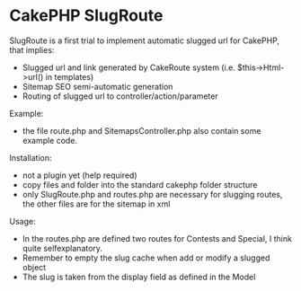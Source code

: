 # CakePHP SlugRoute

SlugRoute is a first trial to implement automatic slugged url for CakePHP, that implies:

- Slugged url and link generated by CakeRoute system (i.e. $this->Html->url() in templates)
- Sitemap SEO semi-automatic generation
- Routing of slugged url to controller/action/parameter

Example:

- the file route.php and SitemapsController.php also contain some example code.

Installation:

- not a plugin yet (help required)
- copy files and folder into the standard cakephp folder structure
- only SlugRoute.php and routes.php are necessary for slugging routes, the other files are for the sitemap in xml

Usage:

- In the routes.php are defined two routes for Contests and Special, I think quite selfexplanatory.
- Remember to empty the slug cache when add or modify a slugged object
- The slug is taken from the display field as defined in the Model
